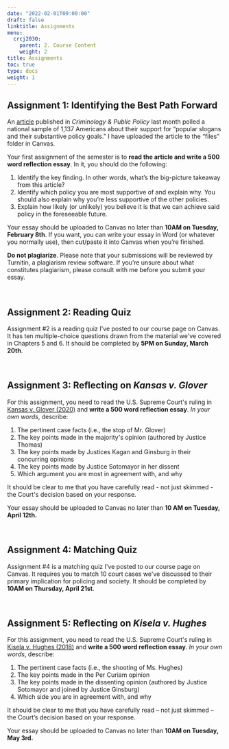 ```yaml
---
date: "2022-02-01T09:00:00"
draft: false
linktitle: Assignments
menu:
  crcj2030:
    parent: 2. Course Content
    weight: 2
title: Assignments
toc: true
type: docs
weight: 1
---
```


## Assignment 1: Identifying the Best Path Forward

An [article](https://doi.org/10.1111/1745-9133.12572) published in *Criminology & Public Policy* last month polled a national sample of 1,137 Americans about their support for “popular slogans and their substantive policy goals.” I have uploaded the article to the “files” folder in Canvas.

Your first assignment of the semester is to **read the article and write a 500 word reflection essay**. In it, you should do the following:

1.	Identify the key finding. In other words, what’s the big-picture takeaway from this article? 
2.	Identify which policy you are most supportive of and explain why. You should also explain why you’re less supportive of the other policies.
3.	Explain how likely (or unlikely) you believe it is that we can achieve said policy in the foreseeable future. 

Your essay should be uploaded to Canvas no later than **10AM on Tuesday, February 8th**. If you want, you can write your essay in Word (or whatever you normally use), then cut/paste it into Canvas when you’re finished. 

**Do not plagiarize**. Please note that your submissions will be reviewed by Turnitin, a plagiarism review software. If you’re unsure about what constitutes plagiarism, please consult with me before you submit your essay. 

</br>

## Assignment 2: Reading Quiz

Assignment #2 is a reading quiz I've posted to our course page on Canvas. It has ten multiple-choice questions drawn from the material we've covered in Chapters 5 and 6. It should be completed by **5PM on Sunday, March 20th**.

</br>

## Assignment 3: Reflecting on *Kansas v. Glover*

For this assignment, you need to read the U.S. Supreme Court's ruling in [Kansas v. Glover (2020)](https://www.supremecourt.gov/opinions/19pdf/18-556_e1pf.pdf) and **write a 500 word reflection essay**. *In your own words*, describe:

1. The pertinent case facts (i.e., the stop of Mr. Glover)
2. The key points made in the majority's opinion (authored by Justice Thomas)
3. The key points made by Justices Kagan and Ginsburg in their concurring opinions
4. The key points made by Justice Sotomayor in her dissent
5. Which argument you are most in agreement with, and why

It should be clear to me that you have carefully read - not just skimmed - the Court's decision based on your response.

Your essay should be uploaded to Canvas no later than **10 AM on Tuesday, April 12th.** 

</br>

## Assignment 4: Matching Quiz

Assignment #4 is a matching quiz I've posted to our course page on Canvas. It requires you to match 10 court cases we've discussed to their primary implication for policing and society. It should be completed by **10AM on Thursday, April 21st**.

</br>

## Assignment 5: Reflecting on *Kisela v. Hughes*

For this assignment, you need to read the U.S. Supreme Court's ruling in [Kisela v. Hughes (2018)](https://www.supremecourt.gov/opinions/17pdf/17-467_bqm1.pdf) and **write a 500 word reflection essay**. *In your own words*, describe: 

1. The pertinent case facts (i.e., the shooting of Ms. Hughes)
2. The key points made in the Per Curiam opinion
3. The key points made in the dissenting opinion (authored by Justice Sotomayor and joined by Justice Ginsburg)
4. Which side you are in agreement with, and why 

It should be clear to me that you have carefully read – not just skimmed – the Court’s decision based on your response.

Your essay should be uploaded to Canvas no later than **10AM on Tuesday, May 3rd.**
